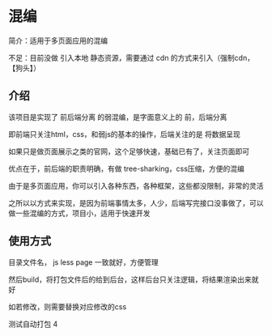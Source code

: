 # 混编

简介：适用于多页面应用的混编

不足：目前没做 引入本地 静态资源，需要通过 cdn 的方式来引入（强制cdn，【狗头】）

## 介绍

该项目是实现了 前后端分离 的弱混编，是字面意义上的 前，后端分离

即前端只关注html，css，和弱js的基本的操作，后端关注的是 将数据呈现

如果只是做页面展示之类的官网，这个足够快速，基础已有了，关注页面即可

优点在于，前后端的职责明确，有做 tree-sharking，css压缩，方便的混编

由于是多页面应用，你可以引入各种东西，各种框架，这些都没限制，非常的灵活

之所以以方式来实现，是因为前端事情太多，人少，后端写完接口没事做了，可以做一些混编的方式，项目小，适用于快速开发

## 使用方式

目录文件名， js less page 一致就好，方便管理

然后build，将打包文件后的给到后台，这样后台只关注逻辑，将结果渲染出来就好

如若修改，则需要替换对应修改的css

测试自动打包 4
